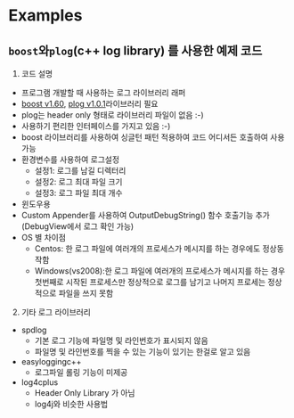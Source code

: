 # Examples
## `boost`와`plog`(c++ log library) 를 사용한 예제 코드
1. 코드 설명
  - 프로그램 개발할 때 사용하는 로그 라이브러리 래퍼
  - [boost v1.60](http://www.boost.org), [plog v1.0.1](https://github.com/SergiusTheBest/plog)라이브러리 필요
  - plog는 header only 형태로 라이브러리 파일이 없음 :-)
  - 사용하기 편리한 인터페이스를 가지고 있음 :-)
  - boost 라이브러리를 사용하여 싱글턴 패턴 적용하여 코드 어디서든 호출하여 사용가능
  - 환경변수를 사용하여 로그설정
    - 설정1: 로그를 남길 디렉터리 
    - 설정2: 로그 최대 파일 크기 
    - 설정3: 로그 파일 최대 개수
  - 윈도우용
  - Custom Appender를 사용하여 OutputDebugString() 함수 호출기능 추가(DebugView에서 로그 확인 가능)
  - OS 별 차이점
    - Centos: 한 로그 파일에 여러개의 프로세스가 메시지를 하는 경우에도 정상동작함
    - Windows(vs2008):한 로그 파일에 여러개의 프로세스가 메시지를 하는 경우 첫번째로 시작된 프로세스만 정상적으로 로그를 남기고 나머지 프로세는 정상적으로 파일을 쓰지 못함
2. 기타 로그 라이브러리
  - spdlog
    - 기본 로그 기능에 파일명 및 라인번호가 표시되지 않음
    - 파일명 및 라인번호를 찍을 수 있는 기능이 있기는 한걸로 알고 있음
  - easyloggingc++
    - 로그파일 롤링 기능이 미제공
  - log4cplus 
    - Header Only Library 가 아님
    - log4j와 비슷한 사용법
